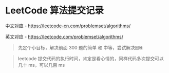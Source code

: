 # LeetCode 算法提交记录

中文对应 - https://leetcode-cn.com/problemset/algorithms/   

英文对应 - https://leetcode.com/problemset/algorithms/   

> 先定个小目标，解决前面 300 题的简单 和 中等，尝试解决`困难`  


> leetcode 提交代码的执行时间，肯定是看心情的，同样代码多次提交可以几十 ms，可以几百 ms 

